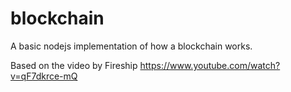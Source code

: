 # blockchain
A basic nodejs implementation of how a blockchain works.

Based on the video by Fireship
https://www.youtube.com/watch?v=qF7dkrce-mQ